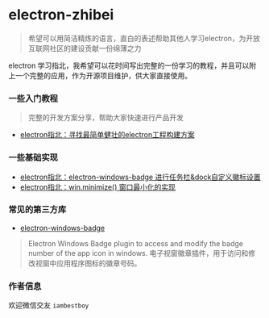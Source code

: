 # electron-zhibei

> 希望可以用简洁精炼的语言，直白的表述帮助其他人学习electron，为开放互联网社区的建设贡献一份绵薄之力

electron 学习指北，我希望可以花时间写出完整的一份学习的教程，并且可以附上一个完整的应用，作为开源项目维护，供大家直接使用。

### 一些入门教程
> 完整的开发方案分享，帮助大家快速进行产品开发

+ [electron指北：寻找最简单健壮的electron工程构建方案](https://github.com/redredredredredred/electron-zhibei/issues/4)

### 一些基础实现
+ [electron指北：electron-windows-badge 进行任务栏&dock自定义徽标设置](https://github.com/redredredredredred/electron-zhibei/issues/3)
+ [electron指北：win.minimize() 窗口最小化的实现](https://github.com/redredredredredred/electron-zhibei/issues/2)

### 常见的第三方库

+ [electron-windows-badge](https://github.com/viktor-shmigol/electron-windows-badge)
> Electron Windows Badge plugin to access and modify the badge number of the app icon in windows.
电子视窗徽章插件，用于访问和修改视窗中应用程序图标的徽章号码。


### 作者信息

欢迎微信交友 `iambestboy` 
